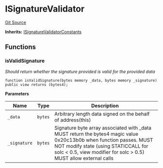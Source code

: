 # ISignatureValidator
[Git Source](https://github.com/TOKnetwork/contracts/blob/155f729fd8db0676297384375468d4d45b8aa44e/contracts/common/gnosis/GnosisSafe.sol)

**Inherits:**
[ISignatureValidatorConstants](/contracts/common/gnosis/GnosisSafe.sol/contract.ISignatureValidatorConstants.md)


## Functions
### isValidSignature

*Should return whether the signature provided is valid for the provided data*


```solidity
function isValidSignature(bytes memory _data, bytes memory _signature) public view returns (bytes4);
```
**Parameters**

|Name|Type|Description|
|----|----|-----------|
|`_data`|`bytes`|Arbitrary length data signed on the behalf of address(this)|
|`_signature`|`bytes`|Signature byte array associated with _data MUST return the bytes4 magic value 0x20c13b0b when function passes. MUST NOT modify state (using STATICCALL for solc < 0.5, view modifier for solc > 0.5) MUST allow external calls|


